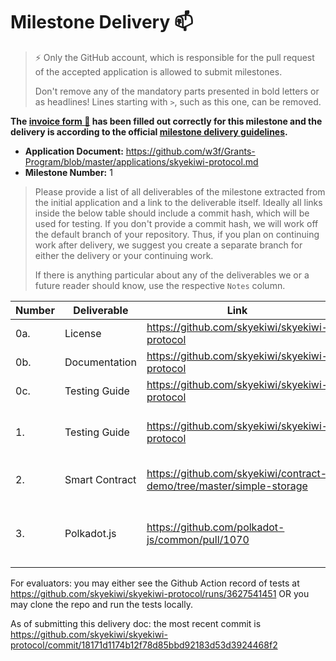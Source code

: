 # Milestone Delivery :mailbox:

> ⚡ Only the GitHub account, which is responsible for the pull request of the accepted application is allowed to submit milestones. 
> 
> Don't remove any of the mandatory parts presented in bold letters or as headlines! Lines starting with `>`, such as this one, can be removed.

**The [invoice form :pencil:](https://docs.google.com/forms/d/e/1FAIpQLSfmNYaoCgrxyhzgoKQ0ynQvnNRoTmgApz9NrMp-hd8mhIiO0A/viewform) has been filled out correctly for this milestone and the delivery is according to the official [milestone delivery guidelines](https://github.com/w3f/Grants-Program/blob/master/docs/milestone-deliverables-guidelines.md).**  

* **Application Document:** https://github.com/w3f/Grants-Program/blob/master/applications/skyekiwi-protocol.md
* **Milestone Number:** 1

> Please provide a list of all deliverables of the milestone extracted from the initial application and a link to the deliverable itself. Ideally all links inside the below table should include a commit hash, which will be used for testing. If you don't provide a commit hash, we will work off the default branch of your repository. Thus, if you plan on continuing work after delivery, we suggest you create a separate branch for either the delivery or your continuing work. 
> 
> If there is anything particular about any of the deliverables we or a future reader should know, use the respective `Notes` column.

| Number | Deliverable | Link | Notes |
| ------------- | ------------- | ------------- |------------- |
| 0a. | License | https://github.com/skyekiwi/skyekiwi-protocol | Apache 2.0 | 
| 0b. | Documentation | https://github.com/skyekiwi/skyekiwi-protocol | see README | 
| 0c.  | Testing Guide | https://github.com/skyekiwi/skyekiwi-protocol | see README |
| 1.  | Testing Guide | https://github.com/skyekiwi/skyekiwi-protocol | all 4 APIs implemented and through @skyekiwi/driver |
| 2.  | Smart Contract | https://github.com/skyekiwi/contract-demo/tree/master/simple-storage | built via Redspot of Patract Labs with Ink! |
| 3.  | Polkadot.js | https://github.com/polkadot-js/common/pull/1070 | Turned out to be not so useful but we have added in the capacities either way. |

For evaluators: you may either see the Github Action record of tests at https://github.com/skyekiwi/skyekiwi-protocol/runs/3627541451 OR you may clone the repo and run the tests locally. 

As of submitting this delivery doc: the most recent commit is https://github.com/skyekiwi/skyekiwi-protocol/commit/18171d1174b12f78d85bbd92183d53d3924468f2 


